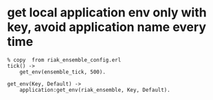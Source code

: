 # get local application env only with key, avoid application name every time
```
% copy  from riak_ensemble_config.erl
tick() ->
    get_env(ensemble_tick, 500).

get_env(Key, Default) ->
    application:get_env(riak_ensemble, Key, Default).
```
